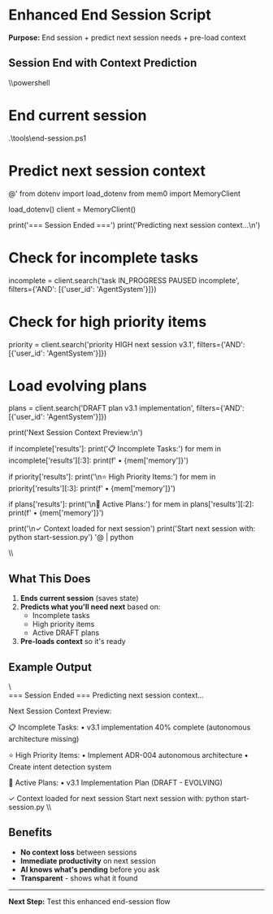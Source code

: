 ﻿# Enhanced End Session Script

**Purpose:** End session + predict next session needs + pre-load context

## Session End with Context Prediction
\\\powershell
# End current session
.\tools\end-session.ps1

# Predict next session context
@'
from dotenv import load_dotenv
from mem0 import MemoryClient

load_dotenv()
client = MemoryClient()

print('=== Session Ended ===')
print('Predicting next session context...\n')

# Check for incomplete tasks
incomplete = client.search('task IN_PROGRESS PAUSED incomplete', 
    filters={'AND': [{'user_id': 'AgentSystem'}]})

# Check for high priority items  
priority = client.search('priority HIGH next session v3.1',
    filters={'AND': [{'user_id': 'AgentSystem'}]})

# Load evolving plans
plans = client.search('DRAFT plan v3.1 implementation',
    filters={'AND': [{'user_id': 'AgentSystem'}]})

print('Next Session Context Preview:\n')

if incomplete['results']:
    print('📋 Incomplete Tasks:')
    for mem in incomplete['results'][:3]:
        print(f'  • {mem['memory']}')

if priority['results']:
    print('\n⭐ High Priority Items:')
    for mem in priority['results'][:3]:
        print(f'  • {mem['memory']}')
        
if plans['results']:
    print('\n📝 Active Plans:')
    for mem in plans['results'][:2]:
        print(f'  • {mem['memory']}')

print('\n✓ Context loaded for next session')
print('Start next session with: python start-session.py')
'@ | python

\\\

## What This Does

1. **Ends current session** (saves state)
2. **Predicts what you'll need next** based on:
   - Incomplete tasks
   - High priority items
   - Active DRAFT plans
3. **Pre-loads context** so it's ready

## Example Output
\\\
=== Session Ended ===
Predicting next session context...

Next Session Context Preview:

📋 Incomplete Tasks:
  • v3.1 implementation 40% complete (autonomous architecture missing)
  
⭐ High Priority Items:
  • Implement ADR-004 autonomous architecture
  • Create intent detection system
  
📝 Active Plans:
  • v3.1 Implementation Plan (DRAFT - EVOLVING)

✓ Context loaded for next session
Start next session with: python start-session.py
\\\

## Benefits

- **No context loss** between sessions
- **Immediate productivity** on next session
- **AI knows what's pending** before you ask
- **Transparent** - shows what it found

---

**Next Step:** Test this enhanced end-session flow
